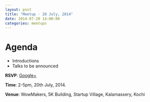 ```yaml
---
layout: post
title: "Meetup - 20 July, 2014"
date: 2014-07-20 14:00:00
categories: meetups
---
```


# Agenda

* Introductions
* Talks to be announced

**RSVP**: [Google+](https://plus.google.com/events/c07cm1b4k82kjjd2uv906u51jn8?authkey=COjk5sW1-ci5mAE)

**Time**: 2-5pm, 20th July, 2014.

**Venue**: WowMakers, 5K Building, Startup Village, Kalamassery, Kochi
